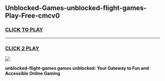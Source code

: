 
## Unblocked-Games-unblocked-flight-games-Play-Free-cmcv0
<h3>
<a href="https://premium76.site?title=unblocked-flight-games&ref=18A1">CLICK TO PLAY</a></h3>
<hr>

<h3>
<a href="https://premium76.site?title=unblocked-flight-games&ref=18A1">CLICK 2 PLAY</a>
  
</h3>

<a href="https://premium76.site?title=unblocked-flight-games&ref=18A1"><img src="https://clearcache.store/games.png"></a>


**unblocked-flight-games games unblocked: Your Gateway to Fun and Accessible Online Gaming**

